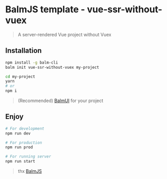 # BalmJS template - vue-ssr-without-vuex

> A server-rendered Vue project without Vuex

## Installation

```sh
npm install -g balm-cli
balm init vue-ssr-without-vuex my-project

cd my-project
yarn
# or
npm i
```

> (Recommended) [BalmUI](https://material.balmjs.com/) for your project

## Enjoy

```sh
# For development
npm run dev

# For production
npm run prod

# For running server
npm run start
```

> thx [BalmJS](https://balmjs.com/)
